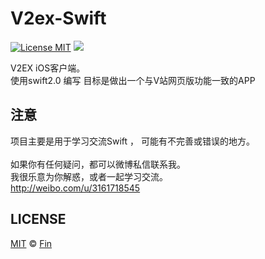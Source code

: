 # V2ex-Swift

[![License MIT](https://img.shields.io/badge/license-MIT-green.svg?style=flat)](https://raw.githubusercontent.com/Finb/V2ex-Swift/master/LICENSE)
[![](https://img.shields.io/badge/done-5%-green.svg?style=flat)](https://github.com/Finb/V2ex-Swift)

V2EX iOS客户端。
<br/>使用swift2.0 编写 目标是做出一个与V站网页版功能一致的APP

## 注意

项目主要是用于学习交流Swift ， 可能有不完善或错误的地方。
<br/>
<br/>如果你有任何疑问，都可以微博私信联系我。
<br/>我很乐意为你解惑，或者一起学习交流。
<br/>http://weibo.com/u/3161718545



## LICENSE

[MIT](https://raw.githubusercontent.com/Finb/V2ex-Swift/blob/master/LICENSE) © [Fin](http://github.com/Finb)
